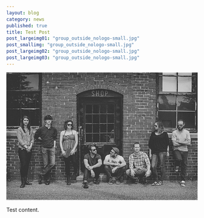 ```yaml
---
layout: blog
category: news
published: true
title: Test Post
post_largeimg01: "group_outside_nologo-small.jpg"
post_smallimg: "group_outside_nologo-small.jpg"
post_largeimg02: "group_outside_nologo-small.jpg"
post_largeimg03: "group_outside_nologo-small.jpg"
---
```


![group_outside_nologo-small.jpg](/public/images/group_outside_nologo-small.jpg)

Test content.